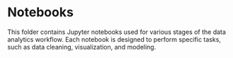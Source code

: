 # Notebooks

This folder contains Jupyter notebooks used for various stages of the data analytics workflow. Each notebook is designed to perform specific tasks, such as data cleaning, visualization, and modeling.
